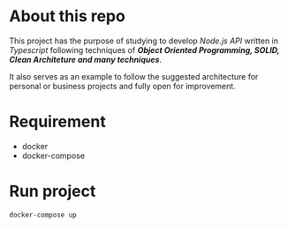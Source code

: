 # About this repo

This project has the purpose of studying to develop _Node.js API_ written in _Typescript_ following techniques of **_Object Oriented Programming, SOLID, Clean Architeture and many techniques_**.

It also serves as an example to follow the suggested architecture for personal or business projects and fully open for improvement.

# Requirement

- docker
- docker-compose

# Run project

```
docker-compose up
```
